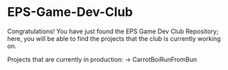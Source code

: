 # EPS-Game-Dev-Club

 Congratulations! You have just found the EPS Game Dev Club Repository; here, you will be able to find the projects that the club is currently working on.

Projects that are currently in production:
   -> CarrotBoiRunFromBun
